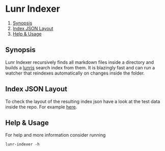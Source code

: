 # Lunr Indexer

<!--- mdtoc: toc begin -->

1.	[Synopsis](#synopsis)
2.	[Index JSON Layout](#index-json-layout)
3.	[Help & Usage](#help---usage)<!--- mdtoc: toc end -->

## Synopsis

Lunr Indexer recursively finds all markdown files inside a directory and builds a [lunrjs](https://lunrjs.com/) search index from them. It is blazingly fast and can run a watcher that reindexes automatically on changes inside the folder.

## Index JSON Layout

To check the layout of the resulting index json have a look at the test data inside the repo. For example [here](triole/lunr-indexer/blob/master/testdata/set1/assert.json).

## Help & Usage

For help and more information consider running

```shell
lunr-indexer -h
```
